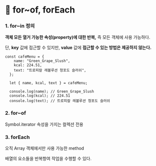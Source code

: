 # 📄 for~of, forEach

### 1. for~in 정의

**객체 모든 열거 가능한 속성\(property\)에 대한 반복,** 즉 모든 객체에 사용 가능하다.

단, **key** 값에 접근할 수 있지만, **value** 값에 **접근할 수 있는 방법은 제공하지 않는다.**

```text
const cafeMenu = {
    name: "Green_Grape_Slush",
    kcal: 224.51,
    text: "트로피칼 레볼루션 청포도 슬러쉬",
  };

  let { name, kcal, text } = cafeMenu;

  console.log(name); // Green_Grape_Slush
  console.log(kcal); // 224.51
  console.log(text); // 트로피칼 레볼루션 청포도 슬러쉬
```

### 2. for~of

Symbol.iterator 속성을 가지는 컬렉션 전용

### 3. forEach

오직 Array 객체에서만 사용 가능한 method

배열의 요소들을 반복항여 작업을 수행할 수 있다.


